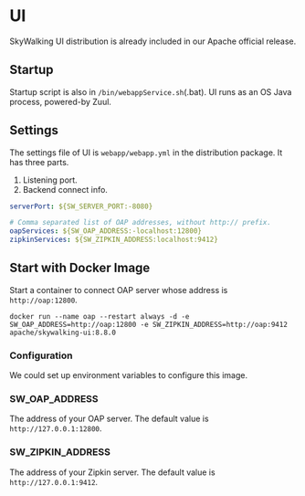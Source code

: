 # UI
SkyWalking UI distribution is already included in our Apache official release.

## Startup
Startup script is also in `/bin/webappService.sh`(.bat). UI runs as an OS Java process, powered-by Zuul.

## Settings
The settings file of UI is  `webapp/webapp.yml` in the distribution package. It has three parts.

1. Listening port.
1. Backend connect info.

```yaml
serverPort: ${SW_SERVER_PORT:-8080}

# Comma separated list of OAP addresses, without http:// prefix.
oapServices: ${SW_OAP_ADDRESS:-localhost:12800}
zipkinServices: ${SW_ZIPKIN_ADDRESS:localhost:9412}
```

## Start with Docker Image

Start a container to connect OAP server whose address is `http://oap:12800`.

```shell
docker run --name oap --restart always -d -e SW_OAP_ADDRESS=http://oap:12800 -e SW_ZIPKIN_ADDRESS=http://oap:9412 apache/skywalking-ui:8.8.0
```

### Configuration

We could set up environment variables to configure this image.

### SW_OAP_ADDRESS

The address of your OAP server. The default value is `http://127.0.0.1:12800`.

### SW_ZIPKIN_ADDRESS

The address of your Zipkin server. The default value is `http://127.0.0.1:9412`.
